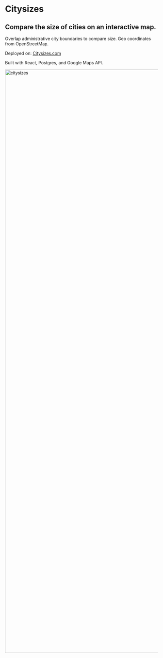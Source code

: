 # Citysizes
## Compare the size of cities on an interactive map.

Overlap administrative city boundaries to compare size.
Geo coordinates from OpenStreetMap.

Deployed on: [Citysizes.com](https://www.citysizes.com)

Built with React, Postgres, and Google Maps API.

<img width="1915" alt="citysizes" src="https://github.com/alexandruakkol/city_sizes/assets/96371551/d70ee621-28de-4a72-bc5f-20d75cfd84a7">
